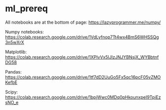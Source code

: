 # ml_prereq

All notebooks are at the bottom of page:
https://lazyprogrammer.me/numpy/

Numpy notebooks:
https://colab.research.google.com/drive/1VdLyfnop7Tt4wx4BmS6WHSSQg3n5wXrX

Matplotlib:
https://colab.research.google.com/drive/1XPIvVx5lJIzJNJYBNsjX_WYBbtnfDG58

Pandas:
https://colab.research.google.com/drive/1tf7dD2UuGo5Fx5qc16pcF05vZMOKefbE

Scipy:
https://colab.research.google.com/drive/1bpjWwc0MDq0pHkounxpeI9TpiEzsNO_e

